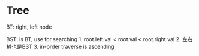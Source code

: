 # Tree

BT: right, left node

BST: is BT, use for searching 1. root.left.val &lt; root.val &lt; root.right.val 2. 左右树也是BST 3. in-order traverse is ascending

